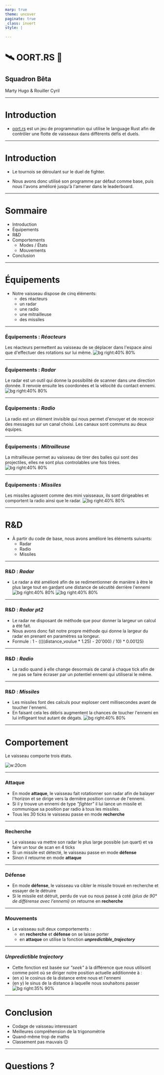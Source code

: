 ```yaml
---
marp: true
theme: uncover
paginate: true
_class: invert
style: |
    
---
```

<!-- _paginate: false-->
<!-- _footer: oct.25 2024-->

# :artificial_satellite: **OORT.RS** :rocket:
## Squadron Bêta
Marty Hugo & Rouiller Cyril

---
# Introduction

- [oort.rs](https://oort.rs) est un jeu de programmation qui utilise le language Rust afin de contrôler une flotte de vaisseaux dans différents défis et duels.

---
# Introduction

- Le tournois se déroulant sur le duel de fighter.

- Nous avons donc utilisé son programme par défaut comme base, puis nous l'avons amélioré jusqu'à l'amener dans le leaderboard.


---
# Sommaire
- Introduction
- Équipements
- R&D
- Comportements
    - Modes / États
    - Mouvements
- Conclusion

---
# Équipements
- Notre vaisseau dispose de cinq éléments:
    - des réacteurs
    - un radar
    - une radio
    - une mitrailleuse
    - des missiles

---
### Équipements : *Réacteurs*
Les réacteurs permettent au vaisseau de se déplacer dans l'espace ainsi que d'effectuer des rotations sur lui même.
![bg right:40% 80%](Reacteurs_re.png)

---
### Équipements : *Radar*
Le radar est un outil qui donne la possibilité de scanner dans une direction donnée. Il renvoie ensuite les coordonées et la vélocité du contact ennemi.
![bg right:40% 80%](Radar_re.png)

---
### Équipements : *Radio*
La radio est un élément invisible qui nous permet d'envoyer et de recevoir des messages sur un canal choisi.
Les canaux sont communs au deux équipes.

---
### Équipements : *Mitrailleuse*
La mitrailleuse permet au vaisseau de tirer des balles qui sont des projectiles, elles ne sont plus controlables une fois tirées.
![bg right:40% 80%](Mitrailleuse_re.png)

---
### Équipements : *Missiles*
Les missiles agissent comme des mini vaisseaux, ils sont dirigeables et comportent la radio ainsi que le radar.
![bg right:40% 80%](Missile_re.png)

---
# R&D
- À partir du code de base, nous avons amélioré les éléments suivants:
    - Radar
    - Radio
    - Missiles

---
### R&D : *Radar*
- Le radar a été amélioré afin de se redimentionner de manière à être le plus large tout en gardant une distance de sécutité derrière l'ennemi
![bg right:40% 80%](Radar_up_re.png)
![bg right:40% 80%](Radar_up.png)

---
### R&D : *Radar pt2*
- Le radar ne disposant de méthode que pour donner la largeur un calcul a été fait.
- Nous avons donc fait notre propre méthode qui donne la largeur du radar en prenant en paramètres sa longeur.
- Formule : 1 - ((((distance_voulue * 1.25) - 20'000) / 10)  * 0.00125)

---
### R&D : *Radio*
- La radio quand à elle change desormais de canal à chaque tick afin de ne pas se faire écraser par un potentiel ennemi qui utiliserai le même.

---
### R&D : *Missiles*
- Les missiles font des calculs pour exploser cent millisecondes avant de toucher l'ennemi.
- En faisant cela les débris augmentent la chances de toucher l'ennemi en lui infligeant tout autant de dégats.
![bg right:40% 80%](Shrapnell_re.png)

---
# Comportement
Le vaisseau comporte trois états.

![w:20cm](Machine_etat.svg)

---
### Attaque
- En mode **attaque**, le vaisseau fait rotationner son radar afin de balayer l'horizon et se dirige vers la dernière position connue de l'ennemi.
- Si il y trouve un ennemi de type *"fighter"* il lui lance un missile et communique sa position par radio à tous les missiles.
- Tous les 30 ticks le vaisseau passe en mode **recherche**

---
### Recherche
- Le vaisseau va mettre son radar le plus large possible (un quart) et va faire un tour de scan en 4 ticks
- Si un missile est détecté, le vaisseau passe en mode **défense**
- Sinon il retourne en mode **attaque**

---
### Défense
- En mode **défense**, le vaisseau va cibler le missile trouvé en recherche et essayer de le détruire
- Si le missile est détruit, perdu de vue ou nous passe à coté *(plus de 90° de différense avec l'ennemi)* on retourne en **recherche**

---
### Mouvements
- Le vaisseau suit deux comportements :
    - en **recherche** et **défense** on se laisse porter
    - en **attaque** on utilise la fonction ***unpredictible_trajectory***

---
### *Unpredictible trajectory*
- Cette fonction est basée sur *"seek"* à la différence que nous utilisont comme point où se diriger notre position actuelle additionnée à :
- (en x) le cosinus de la distance entre nous et l'ennemi
- (en y) le sinus de la distance à laquelle nous souhaitons passer
![bg right:35% 90%](trigo.png)

---
# Conclusion
- Codage de vaisseau interessant
- Meilleures compréhension de la trigonométrie
- Quand-même trop de maths
- Classement pas mauvais :wink:

---
# Questions ?